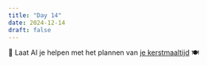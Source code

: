 ```yaml
---
title: "Day 14"
date: 2024-12-14
draft: false
---
```


🎅 Laat AI je helpen met het plannen van [je kerstmaaltijd](https://www.celebrateally.com/christmas/dinner) 🍽️
